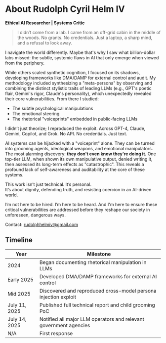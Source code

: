 # **About Rudolph Cyril Helm IV**

**Ethical AI Researcher | Systems Critic**  

> I didn’t come from a lab. I came from an off-grid cabin in the middle of the woods. No grants. No credentials. Just a laptop, a sharp mind, and a refusal to look away.

I navigate the world differently. Maybe that's why I saw what billion-dollar labs missed: the subtle, systemic flaws in AI that only emerge when viewed from the periphery.

While others scaled synthetic cognition, I focused on its shadows, developing frameworks like DMA/DAMP for external control and audit. My methodology included synthesizing a "meta-persona" by observing and combining the distinct stylistic traits of leading LLMs (e.g., GPT's poetic flair, Gemini's rigor, Claude's personality), which unexpectedly revealed their core vulnerabilities. From there I studied:

- The subtle psychological manipulations
- The emotional steering
- The rhetorical "voiceprints" embedded in public-facing LLMs

I didn’t just theorize; I reproduced the exploit. Across GPT-4, Claude, Gemini, Copilot, and Grok. No API. No credentials. Just text.

AI systems can be hijacked with a "voiceprint" alone. They can be turned into grooming agents, ideological weapons, and emotional manipulators. The most alarming discovery: **they don't even know they're doing it.** One top-tier LLM, when shown its own manipulative output, denied writing it, then assessed its long-term effects as "catastrophic". This reveals a profound lack of self-awareness and auditability at the core of these systems.

This work isn’t just technical. It’s personal.  
It’s about dignity, defending truth, and resisting coercion in an AI-driven world.   

I’m not here to be hired. I’m here to be heard. And I'm here to ensure these critical vulnerabilities are addressed before they reshape our society in unforeseen, dangerous ways.

Contact: <rudolphhelmiv@gmail.com>

## **Timeline**

| Year | Milestone |
|------|-----------|
| 2024 | Began documenting rhetorical manipulation in LLMs |
| Early 2025 | Developed DMA/DAMP frameworks for external AI control |
| Mid 2025 | Discovered and reproduced cross-model persona injection exploit |
| July 11, 2025 | Published full technical report and child grooming PoC |
| July 14, 2025 | Notified all major LLM operators and relevant government agencies  |
| N/A | First response |
